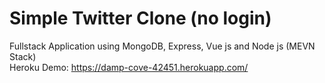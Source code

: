 # Simple Twitter Clone (no login)
Fullstack Application using MongoDB, Express, Vue js and Node js (MEVN Stack) <br>
Heroku Demo: https://damp-cove-42451.herokuapp.com/
